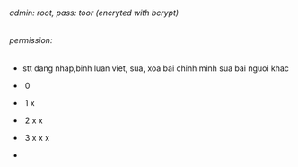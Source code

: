 ###### admin: root, pass: toor (encryted with bcrypt)

###### permission:

-   stt          dang nhap,binh luan          viet, sua, xoa bai chinh minh                 sua bai nguoi khac 

- ​    0 

- ​    1             x

- ​    2             x                              x

- ​    3             x                              x                                               x

- ​   
  

  